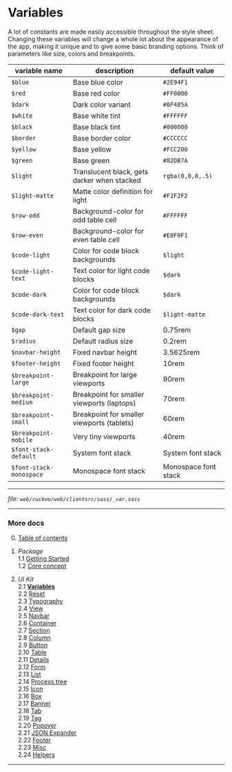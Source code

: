# Variables

A lot of constants are made easily accessible throughout the style sheet.
Changing these variables will change a whole lot about the appearance of the app,
making it unique and to give some basic branding options. Think of parameters like
size, colors and breakpoints.

| variable name           | description                                 | default value        |
| ----------------------- | ------------------------------------------- | -------------------- |
| `$blue`                 | Base blue color                             | `#2E94F1`            |
| `$red`                  | Base red color                              | `#FF0000`            |
| `$dark`                 | Dark color variant                          | `#0F485A`            |
| `$white`                | Base white tint                             | `#FFFFFF`            |
| `$black`                | Base black tint                             | `#000000`            |
| `$border`               | Base border color                           | `#CCCCCC`            |
| `$yellow`               | Base yellow                                 | `#FCC200`            |
| `$green`                | Base green                                  | `#82DB7A`            |
| `$light`                | Translucent black, gets darker when stacked | `rgba(0,0,0,.5)`     |
| `$light-matte`          | Matte color definition for light            | `#F2F2F2`            |
| `$row-odd`              | Background-color for odd table cell         | `#FFFFFF`            |
| `$row-even`             | Background-color for even table cell        | `#E8F0F1`            |
| `$code-light`           | Color for code block backgrounds            | `$light`             |
| `$code-light-text`      | Text color for light code blocks            | `$dark`              |
| `$code-dark`            | Color for code block backgrounds            | `$dark`              |
| `$code-dark-text`       | Text color for dark code blocks             | `$light-matte`       |
| `$gap`                  | Default gap size                            | 0.75rem              |
| `$radius`               | Default radius size                         | 0.2rem               |
| `$navbar-height`        | Fixed navbar height                         | 3.5625rem            |
| `$footer-height`        | Fixed footer height                         | 10rem                |
| `$breakpoint-large`     | Breakpoint for large viewports              | 90rem                |
| `$breakpoint-medium`    | Breakpoint for smaller viewports (laptops)  | 70rem                |
| `$breakpoint-small`     | Breakpoint for smaller viewports (tablets)  | 60rem                |
| `$breakpoint-mobile`    | Very tiny viewports                         | 40rem                |
| `$font-stack-default`   | System font stack                           | System font stack    |
| `$font-stack-monospace` | Monospace font stack                        | Monospace font stack |

---
_file: `web/cuckoo/web/clientsrc/sass/_var.sass`_

---

### More docs

0. [Table of contents](../index.md)

1. _Package_  
  1.1 [Getting Started](../package/getting-started.md)  
  1.2 [Core concept](../package/concept.md)  

2. _UI Kit_  
  2.1 **[Variables](./var.md)**  
  2.2 [Reset](./reset.md)  
  2.3 [Typography](./typography.md)  
  2.4 [View](./view.md)  
  2.5 [Navbar](./navbar.md)  
  2.6 [Container](./container.md)  
  2.7 [Section](./section.md)  
  2.8 [Column](./column.md)  
  2.9 [Button](./button.md)  
  2.10 [Table](./table.md)  
  2.11 [Details](./details.md)  
  2.12 [Form](./form.md)  
  2.13 [List](./list.md)  
  2.14 [Process tree](./process-tree.md)  
  2.15 [Icon](./icon.md)  
  2.16 [Box](./box.md)  
  2.17 [Banner](./banner.md)  
  2.18 [Tab](./tab.md)  
  2.19 [Tag](./tag.md)  
  2.20 [Popover](./popover.md)  
  2.21 [JSON Expander](./json-expander.md)  
  2.22 [Footer](./footer.md)  
  2.23 [Misc](./misc.md)  
  2.24 [Helpers](./helpers.md)  

---
